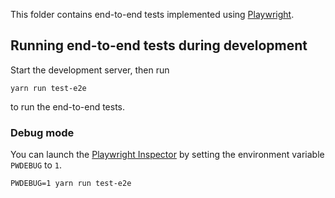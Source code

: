 This folder contains end-to-end tests implemented using
[Playwright](https://playwright.dev/).

## Running end-to-end tests during development

Start the development server, then run

    yarn run test-e2e

to run the end-to-end tests.

### Debug mode

You can launch the [Playwright Inspector](https://playwright.dev/docs/debug) by setting the environment variable `PWDEBUG` to `1`.

    PWDEBUG=1 yarn run test-e2e
